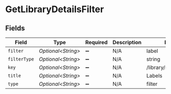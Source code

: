 # GetLibraryDetailsFilter


## Fields

| Field                     | Type                      | Required                  | Description               | Example                   |
| ------------------------- | ------------------------- | ------------------------- | ------------------------- | ------------------------- |
| `filter`                  | *Optional\<String>*       | :heavy_minus_sign:        | N/A                       | label                     |
| `filterType`              | *Optional\<String>*       | :heavy_minus_sign:        | N/A                       | string                    |
| `key`                     | *Optional\<String>*       | :heavy_minus_sign:        | N/A                       | /library/sections/1/label |
| `title`                   | *Optional\<String>*       | :heavy_minus_sign:        | N/A                       | Labels                    |
| `type`                    | *Optional\<String>*       | :heavy_minus_sign:        | N/A                       | filter                    |